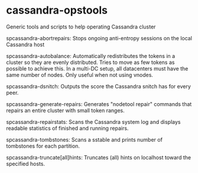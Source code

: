 # cassandra-opstools

Generic tools and scripts to help operating Cassandra cluster

spcassandra-abortrepairs:
Stops ongoing anti-entropy sessions on the local Cassandra host

spcassandra-autobalance:
Automatically redistributes the tokens in a cluster so they are evenly
distributed. Tries to move as few tokens as possible to achieve this.
In a multi-DC setup, all datacenters must have the same number of nodes.
Only useful when not using vnodes.

spcassandra-dsnitch:
Outputs the score the Cassandra snitch has for every peer.

spcassandra-generate-repairs:
Generates "nodetool repair" commands that repairs an entire cluster
with small token ranges.

spcassandra-repairstats:
Scans the Cassandra system log and displays readable statistics
of finished and running repairs.

spcassandra-tombstones:
Scans a sstable and prints number of tombstones for each partition.

spcassandra-truncate[all]hints:
Truncates (all) hints on localhost toward the specified hosts.
